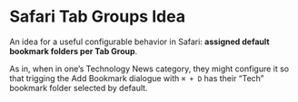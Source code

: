 # Safari Tab Groups Idea

An idea for a useful configurable behavior in Safari: **assigned default bookmark folders per Tab Group**. 

As in, when in one’s Technology News category, they might configure it so that trigging the Add Bookmark dialogue with `⌘ + D` has their “Tech” bookmark folder selected by default.